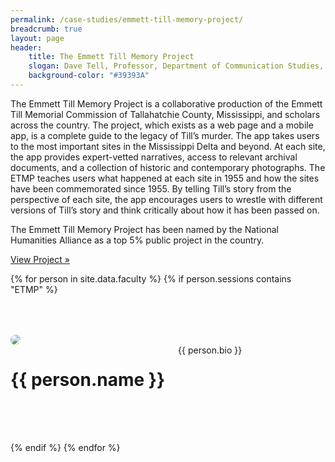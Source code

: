 ```yaml
---
permalink: /case-studies/emmett-till-memory-project/
breadcrumb: true
layout: page
header: 
    title: The Emmett Till Memory Project
    slogan: Dave Tell, Professor, Department of Communication Studies, University of Kansas, and Patrick Weems, Executive Director, Emmett Till Interpretive Center
    background-color: "#39393A"
---
```


The Emmett Till Memory Project is a collaborative production of the Emmett Till Memorial Commission of Tallahatchie County, Mississippi, and scholars across the country. The project, which exists as a web page and a mobile app, is a complete guide to the legacy of Till’s murder. The app takes users to the most important sites in the Mississippi Delta and beyond. At each site, the app provides expert-vetted narratives, access to relevant archival documents, and a collection of historic and contemporary photographs. The ETMP teaches users what happened at each site in 1955 and how the sites have been commemorated since 1955. By telling Till’s story from the perspective of each site, the app encourages users to wrestle with different versions of Till’s story and think critically about how it has been passed on.  

The Emmett Till Memory Project has been named by the National Humanities Alliance as a top 5% public project in the country.  

[View Project »](https://tillapp.emmett-till.org/)

{% for person in site.data.faculty %}
{% if person.sessions contains "ETMP" %}
<div class="row" style="margin-top: 4rem; margin-bottom: 4rem; align-items: center;">

<div class="medium-4 columns" style="padding-right: 50px;">
    <img src="../../images/people/{{ person.img }}" style="max-width: 200px; border-radius: 50%;"/>
</div>

<div class="medium-8 columns">
    <h1 style="font-weight: bold;">{{ person.name }}</h1>
    {{ person.bio }}   
</div>



</div>
{% endif %}
{% endfor %}
